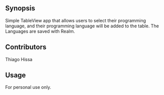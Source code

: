 ## Synopsis

Simple TableView app that allows users to select their programming language, and their programming language will be added 
to the table. The Languages are saved with Realm.

## Contributors

Thiago Hissa

## Usage

For personal use only.
